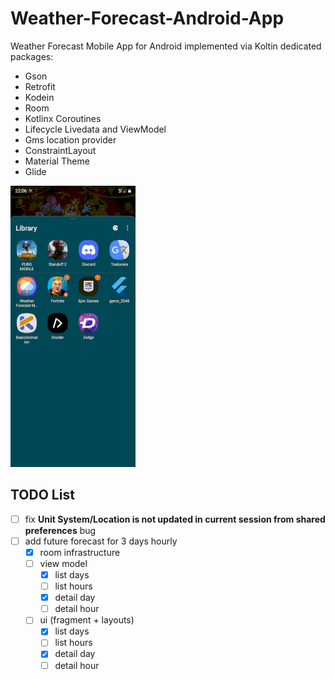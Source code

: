 # Weather-Forecast-Android-App

Weather Forecast Mobile App for Android implemented via Koltin dedicated packages:
- Gson
- Retrofit
- Kodein
- Room
- Kotlinx Coroutines
- Lifecycle Livedata and ViewModel
- Gms location provider
- ConstraintLayout
- Material Theme
- Glide

![](mvvm3.gif)

## TODO List
- [ ] fix **Unit System/Location is not updated in current session from shared preferences** bug
- [ ] add future forecast for 3 days hourly
  - [x] room infrastructure
  - [ ] view model
    - [x] list days
    - [ ] list hours
    - [x] detail day
    - [ ] detail hour
  - [ ] ui (fragment + layouts)
    - [x] list days
    - [ ] list hours
    - [x] detail day
    - [ ] detail hour
